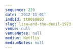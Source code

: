 ```yaml
---
sequence: 239
date: '2012-11-01'
imdbId: tt0068863
slug: lisa-and-the-devil-1973
venue: null
venueNotes: null
medium: Netflix
mediumNotes: null
---
```


